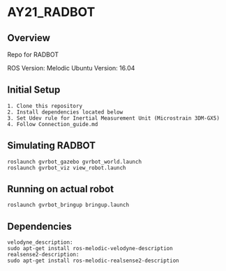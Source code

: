 # AY21_RADBOT

## Overview
Repo for RADBOT

ROS Version: Melodic
Ubuntu Version: 16.04

## Initial Setup
    1. Clone this repository
    2. Install dependencies located below
    3. Set Udev rule for Inertial Measurement Unit (Microstrain 3DM-GX5)
    4. Follow Connection_guide.md
    
## Simulating RADBOT

    roslaunch gvrbot_gazebo gvrbot_world.launch
    roslaunch gvrbot_viz view_robot.launch

## Running on actual robot

    roslaunch gvrbot_bringup bringup.launch

## Dependencies 
    velodyne_description: 
    sudo apt-get install ros-melodic-velodyne-description 
    realsense2-description: 
    sudo apt-get install ros-melodic-realsense2-description 
